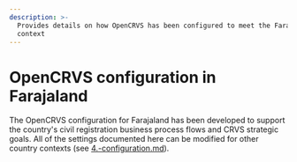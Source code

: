 ```yaml
---
description: >-
  Provides details on how OpenCRVS has been configured to meet the Farajaland
  context
---
```


# OpenCRVS configuration in Farajaland

The OpenCRVS configuration for Farajaland has been developed to support the country's civil registration business process flows and CRVS strategic goals. All of the settings documented here can be modified for other country contexts (see [4.-configuration.md](../../setup/4.-configuration.md "mention")).
